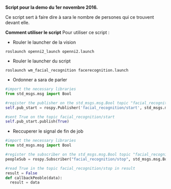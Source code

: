 **Script pour la demo du 1er novembre 2016.**

Ce script sert à faire dire à sara le nombre de persones qui ce trouvent devant elle.

**Comment utiliser le script**
Pour utiliser ce script :

* Rouler le launcher de la vision
```shell
roslaunch openni2_launch openni2.launch 
```
* Rouler le launcher du script
```shell
roslaunch wm_facial_recognition facerecognition.launch
```
* Ordonner a sara de parler
```python
#import the necessary libraries
from std_msgs.msg import Bool

#register the publisher on the std_msgs.msg.Bool topic "facial_recognition/start"
self.pub_start = rospy.Publisher('facial_recognition/start', std_msgs.msg.Bool,  queue_size=1)

#sent True on the topic facial_recognition/start
self.pub_start.publish(True)
```

* Reccuperer le signal de fin de job
```python
#import the necessary libraries
from std_msgs.msg import Bool

#register the subscriber on the std_msgs.msg.Bool topic "facial_recognition/stop"
peopleSub = rospy.Subscriber("facial_recognition/stop", std_msgs.msg.Bool, callbackPeople)

#read True in the topic facial_recognition/stop in result
result = False
def callbackPeoble(data):
  result = data
```
